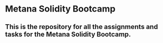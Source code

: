 # Metana Solidity Bootcamp

## This is the repository for all the assignments and tasks for the Metana Solidity Bootcamp.
